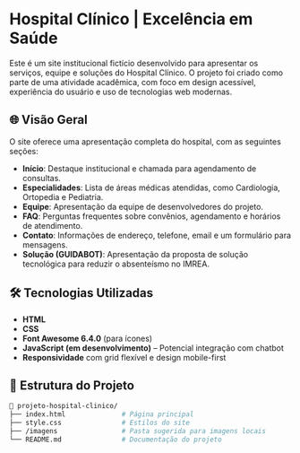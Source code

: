
# Hospital Clínico | Excelência em Saúde

Este é um site institucional fictício desenvolvido para apresentar os serviços, equipe e soluções do Hospital Clínico. O projeto foi criado como parte de uma atividade acadêmica, com foco em design acessível, experiência do usuário e uso de tecnologias web modernas.

## 🌐 Visão Geral

O site oferece uma apresentação completa do hospital, com as seguintes seções:

- **Início**: Destaque institucional e chamada para agendamento de consultas.
- **Especialidades**: Lista de áreas médicas atendidas, como Cardiologia, Ortopedia e Pediatria.
- **Equipe**: Apresentação da equipe de desenvolvedores do projeto.
- **FAQ**: Perguntas frequentes sobre convênios, agendamento e horários de atendimento.
- **Contato**: Informações de endereço, telefone, email e um formulário para mensagens.
- **Solução (GUIDABOT)**: Apresentação da proposta de solução tecnológica para reduzir o absenteísmo no IMREA.

## 🛠️ Tecnologias Utilizadas

- **HTML**
- **CSS**
- **Font Awesome 6.4.0** (para ícones)
- **JavaScript (em desenvolvimento)** – Potencial integração com chatbot
- **Responsividade** com grid flexível e design mobile-first

## 📁 Estrutura do Projeto

```bash
📂 projeto-hospital-clinico/
├── index.html              # Página principal
├── style.css               # Estilos do site
├── /imagens                # Pasta sugerida para imagens locais
└── README.md               # Documentação do projeto
